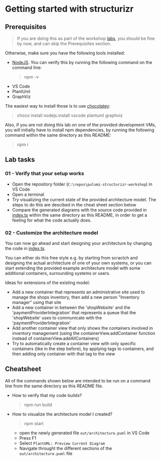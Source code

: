 # Getting started with structurizr

## Prerequisites

> If you are doing this as part of the workshop [labs](../../../labs.md), you should be fine by now, and can skip the Prerequisites section.

Otherwise, make sure you have the following tools installed:

- [NodeJS](https://nodejs.org/en/). You can verify this by running the following command on the command line:
  > npm -v
- VS Code
- PlantUml
- GraphViz

The easiest way to install those is to use [chocolatey](https://chocolatey.org/install):
> choco install nodejs.install vscode plantuml graphviz
  
Also, if you are not doing this lab on one of the provided development VMs, you will initially have to install npm dependencies, by running the following command within the same directory as this README:

> npm i

## Lab tasks

### 01 - Verify that your setup works

- Open the repository folder (`C:\repos\pulumi-structurizr-workshop`) in VS Code
- Open a terminal
- Try visualizing the current state of the provided architecture model. The steps to do this are descibed in the cheat sheet section below
- Compare the generated diagrams with the source code provided in [index.ts](index.ts) within the same directory as this README, in order to get a feeling for what the code actually does.

### 02 -  Customize the architecture model

You can now go ahead and start designing your architecture by changing the code in [index.ts](index.ts).

You can either do this free style e.g. by starting from scractch and designing the actual architecture of one of your own systems, or you can start extending the provided example architecture model with some additional containers, surrounding systems or users. 

Ideas for extensions of the existing model:
- Add a new container that represents an administrative site used to manage the shops inventory, then add a new person "Inventory manager" using that site
- Add a new container in between the 'shopWebsite' and the 'paymentProviderIntegration' that represents a queue that the 'shopWebsite' uses to communicate with the 'paymentProviderIntegration'
- Add another container view that only shows the containers involved in inventory management (using the containerView.addContainer function instead of containerView.addAllContainers)
- Try to automatically create a container view with only specific containers (like in the step before), by applying tags to containers, and then adding only container with that tag to the view

## Cheatsheet

All of the commands shown below are intended to be run on a command line from the same directory as this README file.

- How to verify that my code builds?
  > npm run build
- How to visualize the architecture model I created?
  > npm start
  - open the newly generated file `out/architecture.puml` in VS Code
  - Press F1
  - Select `PlantUML: Preview Current Diagram`
  - Navigate throught the different sections of the `out/architecture.puml` file
